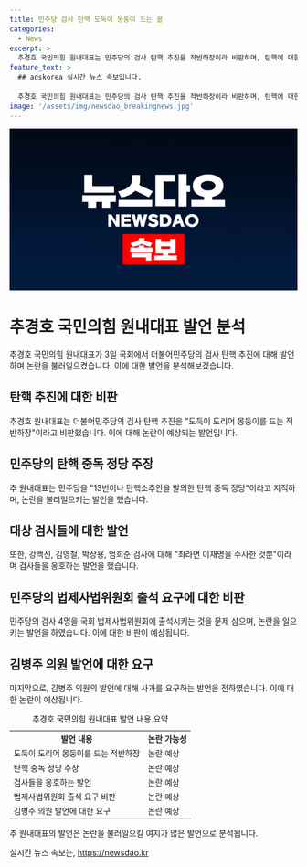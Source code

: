 ```yaml
---
title: 민주당 검사 탄핵 도둑이 몽둥이 드는 꼴
categories:
  - News
excerpt: >
  추경호 국민의힘 원내대표는 민주당의 검사 탄핵 추진을 적반하장이라 비판하며, 탄핵에 대한 요구를 철회하고 김병주 의원의 발언에 대해 사과를 요구했다. 또한 민주당의 행동을 사법부 탄핵과 헌정질서 유린으로 비난하고, 본회의 참석은 김 의원의 사과 여부에 달렸다고 밝혔다. 민주당의 채 상병 특검법 상정 시 필리버스터를 진행할 의사를 표명하며, 김 의원의 발언을 비판하고 품격에 어울리지 않는 말이라고 지적했다.
feature_text: >
  ## adskorea 실시간 뉴스 속보입니다.

  추경호 국민의힘 원내대표는 민주당의 검사 탄핵 추진을 적반하장이라 비판하며, 탄핵에 대한 요구를 철회하고 김병주 의원의 발언에 대해 사과를 요구했다. 또한 민주당의 행동을 사법부 탄핵과 헌정질서 유린으로 비난하고, 본회의 참석은 김 의원의 사과 여부에 달렸다고 밝혔다. 민주당의 채 상병 특검법 상정 시 필리버스터를 진행할 의사를 표명하며, 김 의원의 발언을 비판하고 품격에 어울리지 않는 말이라고 지적했다.
image: '/assets/img/newsdao_breakingnews.jpg'
---
```


<p><img src="/assets/img/newsdao_breakingnews.jpg" alt="adskorea 속보" /></p>

<h1>추경호 국민의힘 원내대표 발언 분석</h1>

<p data-ke-size="size16">추경호 국민의힘 원내대표가 3일 국회에서 더불어민주당의 검사 탄핵 추진에 대해 발언하며 논란을 불러일으켰습니다. 이에 대한 발언을 분석해보겠습니다.</p>

<h2 data-ke-size="size26">탄핵 추진에 대한 비판</h2>

<p data-ke-size="size16">추경호 원내대표는 더불어민주당의 검사 탄핵 추진을 "도둑이 도리어 몽둥이를 드는 적반하장"이라고 비판했습니다. 이에 대해 논란이 예상되는 발언입니다.</p>

<h2 data-ke-size="size26">민주당의 탄핵 중독 정당 주장</h2>

<p data-ke-size="size16">추 원내대표는 민주당을 "13번이나 탄핵소추안을 발의한 탄핵 중독 정당"이라고 지적하며, 논란을 불러일으키는 발언을 했습니다.</p>

<h2 data-ke-size="size26">대상 검사들에 대한 발언</h2>

<p data-ke-size="size16">또한, 강백신, 김영철, 박상용, 엄희준 검사에 대해 "죄라면 이재명을 수사한 것뿐"이라며 검사들을 옹호하는 발언을 했습니다.</p>

<h2 data-ke-size="size26">민주당의 법제사법위원회 출석 요구에 대한 비판</h2>

<p data-ke-size="size16">민주당의 검사 4명을 국회 법제사법위원회에 출석시키는 것을 문제 삼으며, 논란을 일으키는 발언을 하였습니다. 이에 대한 비판이 예상됩니다.</p>

<h2 data-ke-size="size26">김병주 의원 발언에 대한 요구</h2>

<p data-ke-size="size16">마지막으로, 김병주 의원의 발언에 대해 사과를 요구하는 발언을 전하였습니다. 이에 대한 논란이 예상됩니다.</p>

<table>
  <caption>추경호 국민의힘 원내대표 발언 내용 요약</caption>
  <tr>
    <th>발언 내용</th>
    <th>논란 가능성</th> 
  </tr>
  <tr>
    <td>도둑이 도리어 몽둥이를 드는 적반하장</td>
    <td>논란 예상</td>
  </tr>
  <tr>
    <td>탄핵 중독 정당 주장</td>
    <td>논란 예상</td>
  </tr>
  <tr>
    <td>검사들을 옹호하는 발언</td>
    <td>논란 예상</td>
  </tr>
  <tr>
    <td>법제사법위원회 출석 요구 비판</td>
    <td>논란 예상</td>
  </tr>
  <tr>
    <td>김병주 의원 발언에 대한 요구</td>
    <td>논란 예상</td>
  </tr>
</table>

<p data-ke-size="size16">추 원내대표의 발언은 논란을 불러일으킬 여지가 많은 발언으로 분석됩니다.</p>
실시간 뉴스 속보는, <a href="https://newsdao.kr" rel="dofollow">https://newsdao.kr</a>


